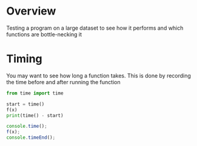 # Overview
Testing a program on a large dataset to see how it performs and which functions are bottle-necking it

# Timing
You may want to see how long a function takes. This is done by recording the time before and after running the function

```python
from time import time

start = time()
f(x)
print(time() - start)
```

```javascript
console.time();
f(x);
console.timeEnd();
```